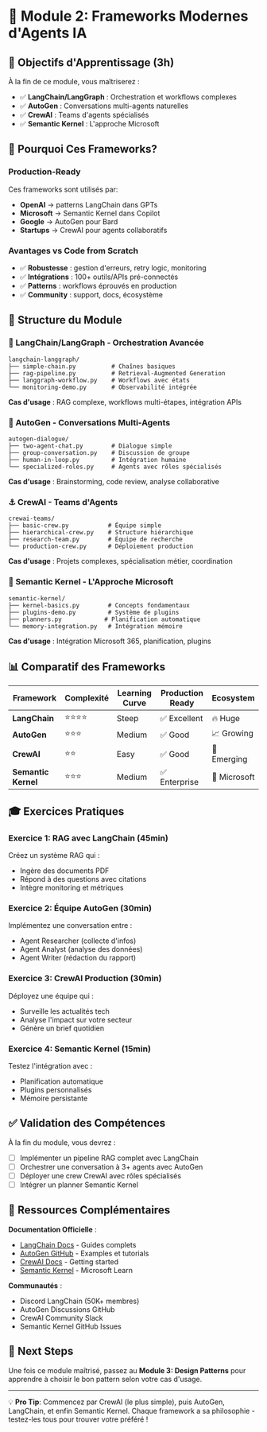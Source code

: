 # 🔧 Module 2: Frameworks Modernes d'Agents IA

## 🎯 Objectifs d'Apprentissage (3h)

À la fin de ce module, vous maîtriserez :
- ✅ **LangChain/LangGraph** : Orchestration et workflows complexes
- ✅ **AutoGen** : Conversations multi-agents naturelles  
- ✅ **CrewAI** : Teams d'agents spécialisés
- ✅ **Semantic Kernel** : L'approche Microsoft

## 🚀 Pourquoi Ces Frameworks?

### **Production-Ready**
Ces frameworks sont utilisés par:
- **OpenAI** → patterns LangChain dans GPTs
- **Microsoft** → Semantic Kernel dans Copilot
- **Google** → AutoGen pour Bard
- **Startups** → CrewAI pour agents collaboratifs

### **Avantages vs Code from Scratch**
- ✅ **Robustesse** : gestion d'erreurs, retry logic, monitoring
- ✅ **Intégrations** : 100+ outils/APIs pré-connectés
- ✅ **Patterns** : workflows éprouvés en production
- ✅ **Community** : support, docs, écosystème

## 📂 Structure du Module

### **🦜 LangChain/LangGraph** - Orchestration Avancée
```
langchain-langgraph/
├── simple-chain.py          # Chaînes basiques
├── rag-pipeline.py          # Retrieval-Augmented Generation
├── langgraph-workflow.py    # Workflows avec états
└── monitoring-demo.py       # Observabilité intégrée
```

**Cas d'usage** : RAG complexe, workflows multi-étapes, intégration APIs

### **🤖 AutoGen** - Conversations Multi-Agents
```
autogen-dialogue/
├── two-agent-chat.py        # Dialogue simple
├── group-conversation.py    # Discussion de groupe
├── human-in-loop.py         # Intégration humaine
└── specialized-roles.py     # Agents avec rôles spécialisés
```

**Cas d'usage** : Brainstorming, code review, analyse collaborative

### **⚓ CrewAI** - Teams d'Agents
```
crewai-teams/
├── basic-crew.py           # Équipe simple
├── hierarchical-crew.py    # Structure hiérarchique
├── research-team.py        # Équipe de recherche
└── production-crew.py      # Déploiement production
```

**Cas d'usage** : Projets complexes, spécialisation métier, coordination

### **🔷 Semantic Kernel** - L'Approche Microsoft
```
semantic-kernel/
├── kernel-basics.py        # Concepts fondamentaux
├── plugins-demo.py         # Système de plugins
├── planners.py            # Planification automatique
└── memory-integration.py   # Intégration mémoire
```

**Cas d'usage** : Intégration Microsoft 365, planification, plugins

## 📊 Comparatif des Frameworks

| Framework | Complexité | Learning Curve | Production Ready | Ecosystem |
|-----------|------------|----------------|------------------|-----------|
| **LangChain** | ⭐⭐⭐⭐ | Steep | ✅ Excellent | 🔥 Huge |
| **AutoGen** | ⭐⭐⭐ | Medium | ✅ Good | 📈 Growing |
| **CrewAI** | ⭐⭐ | Easy | ✅ Good | 🌱 Emerging |
| **Semantic Kernel** | ⭐⭐⭐ | Medium | ✅ Enterprise | 🏢 Microsoft |

## 🎓 Exercices Pratiques

### **Exercice 1: RAG avec LangChain (45min)**
Créez un système RAG qui :
- Ingère des documents PDF
- Répond à des questions avec citations
- Intègre monitoring et métriques

### **Exercice 2: Équipe AutoGen (30min)**
Implémentez une conversation entre :
- Agent Researcher (collecte d'infos)
- Agent Analyst (analyse des données)  
- Agent Writer (rédaction du rapport)

### **Exercice 3: CrewAI Production (30min)**
Déployez une équipe qui :
- Surveille les actualités tech
- Analyse l'impact sur votre secteur
- Génère un brief quotidien

### **Exercice 4: Semantic Kernel (15min)**
Testez l'intégration avec :
- Planification automatique
- Plugins personnalisés
- Mémoire persistante

## ✅ Validation des Compétences

À la fin du module, vous devrez :
- [ ] Implémenter un pipeline RAG complet avec LangChain
- [ ] Orchestrer une conversation à 3+ agents avec AutoGen
- [ ] Déployer une crew CrewAI avec rôles spécialisés
- [ ] Intégrer un planner Semantic Kernel

## 🔗 Ressources Complémentaires

**Documentation Officielle** :
- [LangChain Docs](https://docs.langchain.com/) - Guides complets
- [AutoGen GitHub](https://github.com/microsoft/autogen) - Examples et tutorials
- [CrewAI Docs](https://docs.crewai.com/) - Getting started
- [Semantic Kernel](https://learn.microsoft.com/en-us/semantic-kernel/) - Microsoft Learn

**Communautés** :
- Discord LangChain (50K+ membres)
- AutoGen Discussions GitHub
- CrewAI Community Slack
- Semantic Kernel GitHub Issues

## 🚀 Next Steps

Une fois ce module maîtrisé, passez au **Module 3: Design Patterns** pour apprendre à choisir le bon pattern selon votre cas d'usage.

---

💡 **Pro Tip**: Commencez par CrewAI (le plus simple), puis AutoGen, LangChain, et enfin Semantic Kernel. Chaque framework a sa philosophie - testez-les tous pour trouver votre préféré !